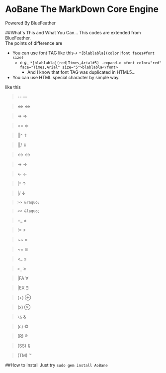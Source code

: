 AoBane The MarkDown Core Engine
======

Powered By BlueFeather 

##What's This and What You Can...
This codes are extended from BlueFeather.<br>
The points of difference are
* You can use font TAG like this-> `*[blablabla](color|font faces#font size)`
  * *e.g.,* `*[blablabla](red|Times,Arial#5) -expand-> <font color="red" face="Times,Arial" size="5">blablabla</font>`
    - And I know that font TAG was duplicated in HTML5...
* You can use HTML special character by simple way.

like this
> -- &mdash;

> <=> &hArr;

> => &rArr;

> <= &lArr;

> ||^ &uArr;

> ||/ &dArr;

> <-> &harr;

> -> &rarr;

> <- &larr;

> |^ &uarr;

> |/ &darr;

> `>> &raquo;`

> `<< &laquo;`

> +_ &plusmn;

> != &ne;

> ~~ &asymp;

> ~= &cong;

> <_ &le;

> `>_` &ge;

> |FA &forall;

> |EX &exist;

> (+) &oplus;

> (x) &otimes;

> `\&` &amp;

> (c) &copy;

> (R) &reg;

> (SS) &sect;

> (TM) &trade;

##How to Install
Just try 
`sudo gem install AoBane`
